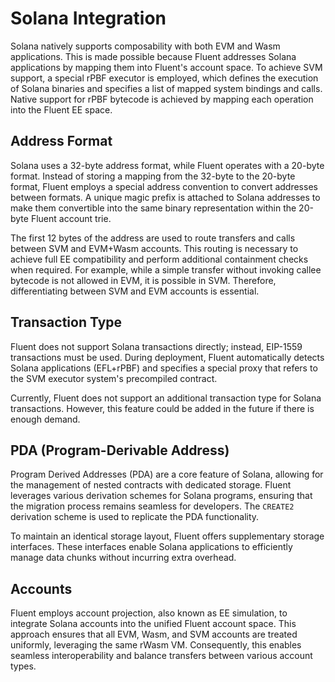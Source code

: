 # Solana Integration

Solana natively supports composability with both EVM and Wasm applications. This is made possible because Fluent
addresses Solana applications by mapping them into Fluent's account space. To achieve SVM support, a special rPBF
executor is employed, which defines the execution of Solana binaries and specifies a list of mapped system bindings and
calls. Native support for rPBF bytecode is achieved by mapping each operation into the Fluent EE space.

## Address Format

Solana uses a 32-byte address format, while Fluent operates with a 20-byte format. Instead of storing a mapping from the
32-byte to the 20-byte format, Fluent employs a special address convention to convert addresses between formats. A
unique magic prefix is attached to Solana addresses to make them convertible into the same binary representation within
the 20-byte Fluent account trie.

The first 12 bytes of the address are used to route transfers and calls between SVM and EVM+Wasm accounts. This routing
is necessary to achieve full EE compatibility and perform additional containment checks when required. For example,
while a simple transfer without invoking callee bytecode is not allowed in EVM, it is possible in SVM. Therefore,
differentiating between SVM and EVM accounts is essential.

## Transaction Type

Fluent does not support Solana transactions directly; instead, EIP-1559 transactions must be used. During deployment,
Fluent automatically detects Solana applications (EFL+rPBF) and specifies a special proxy that refers to the SVM
executor system's precompiled contract.

Currently, Fluent does not support an additional transaction type for Solana transactions. However, this feature could
be added in the future if there is enough demand.

## PDA (Program-Derivable Address)

Program Derived Addresses (PDA) are a core feature of Solana, allowing for the management of nested contracts with
dedicated storage. Fluent leverages various derivation schemes for Solana programs, ensuring that the migration process
remains seamless for developers. The `CREATE2` derivation scheme is used to replicate the PDA functionality.

To maintain an identical storage layout, Fluent offers supplementary storage interfaces. These interfaces enable Solana
applications to efficiently manage data chunks without incurring extra overhead.

## Accounts

Fluent employs account projection, also known as EE simulation, to integrate Solana accounts into the unified Fluent
account space. This approach ensures that all EVM, Wasm, and SVM accounts are treated uniformly, leveraging the same
rWasm VM. Consequently, this enables seamless interoperability and balance transfers between various account types.